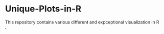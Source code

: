 # Unique-Plots-in-R
This repository contains various different and expceptional visualization in R .
